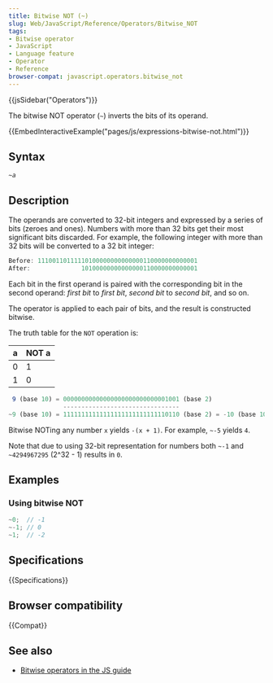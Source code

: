 ```yaml
---
title: Bitwise NOT (~)
slug: Web/JavaScript/Reference/Operators/Bitwise_NOT
tags:
- Bitwise operator
- JavaScript
- Language feature
- Operator
- Reference
browser-compat: javascript.operators.bitwise_not
---
```

{{jsSidebar("Operators")}}

The bitwise NOT operator (`~`) inverts the bits of its operand.

{{EmbedInteractiveExample("pages/js/expressions-bitwise-not.html")}}

## Syntax

<pre class="brush: js"><code><var>~a</var></code>
</pre>

## Description

The operands are converted to 32-bit integers and expressed by a series of bits
(zeroes and ones). Numbers with more than 32 bits get their most significant
bits discarded. For example, the following integer with more than 32 bits will
be converted to a 32 bit integer:

```js
Before: 11100110111110100000000000000110000000000001
After:              10100000000000000110000000000001
```

Each bit in the first operand is paired with the corresponding bit in the second
operand: _first bit_ to _first bit_, _second bit_ to _second bit_, and so on.

The operator is applied to each pair of bits, and the result is constructed
bitwise.

The truth table for the `NOT` operation is:

<table class="standard-table">
  <thead>
    <tr>
      <th class="header" scope="col">a</th>
      <th class="header" scope="col">NOT a</th>
    </tr>
  </thead>
  <tbody>
    <tr>
      <td>0</td>
      <td>1</td>
    </tr>
    <tr>
      <td>1</td>
      <td>0</td>
    </tr>
  </tbody>
</table>

```js
 9 (base 10) = 00000000000000000000000000001001 (base 2)
               --------------------------------
~9 (base 10) = 11111111111111111111111111110110 (base 2) = -10 (base 10)
```

Bitwise NOTing any number `x` yields `-(x + 1)`. For example, `~-5` yields `4`.

Note that due to using 32-bit representation for numbers both `~-1` and
`~4294967295` (2^32 - 1) results in `0`.

## Examples

### Using bitwise NOT

```js
~0;  // -1
~-1; // 0
~1;  // -2
```

## Specifications

{{Specifications}}

## Browser compatibility

{{Compat}}

## See also

- [Bitwise operators in the JS guide](/en-US/docs/Web/JavaScript/Guide/Expressions_and_Operators#Bitwise)
